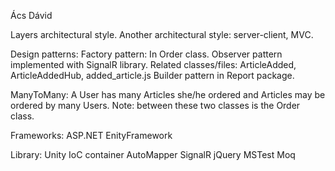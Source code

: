 Ács Dávid

Layers architectural style.
Another architectural style: server-client, MVC.

Design patterns: 
	Factory pattern: In Order class.
	Observer pattern implemented with SignalR library. 
	Related classes/files: ArticleAdded, ArticleAddedHub, added_article.js
	Builder pattern in Report package.

ManyToMany: 
	A User has many Articles she/he ordered and Articles may be ordered by many Users.
	Note: between these two classes is the Order class.

Frameworks: 
	ASP.NET
	EnityFramework
	
Library:
	Unity IoC container
	AutoMapper
	SignalR
	jQuery
	MSTest
	Moq
